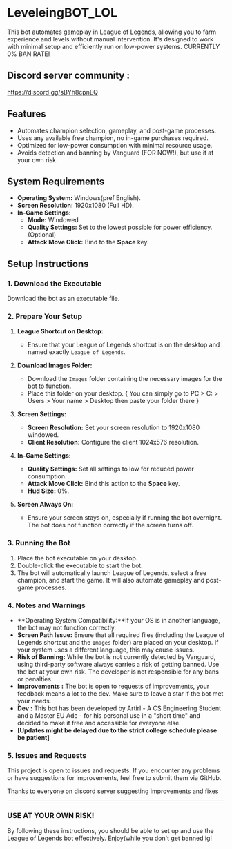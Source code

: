 # LeveleingBOT_LOL

This bot automates gameplay in League of Legends, allowing you to farm experience and levels without manual intervention. It's designed to work with minimal setup and efficiently run on low-power systems.
CURRENTLY 0% BAN RATE!

## Discord server community :
https://discord.gg/sBYh8cpnEQ

## Features

- Automates champion selection, gameplay, and post-game processes.
- Uses any available free champion, no in-game purchases required.
- Optimized for low-power consumption with minimal resource usage.
- Avoids detection and banning by Vanguard (FOR NOW!), but use it at your own risk.

## System Requirements

- **Operating System:** Windows(pref English).
- **Screen Resolution:** 1920x1080 (Full HD).
- **In-Game Settings:** 
  - **Mode:** Windowed
  - **Quality Settings:** Set to the lowest possible for power efficiency.(Optional)
  - **Attack Move Click:** Bind to the **Space** key.

## Setup Instructions

### 1. Download the Executable

Download the bot as an executable file.

### 2. Prepare Your Setup

1. **League Shortcut on Desktop:**
   - Ensure that your League of Legends shortcut is on the desktop and named exactly `League of Legends`.

2. **Download Images Folder:**
   - Download the `Images` folder containing the necessary images for the bot to function.
   - Place this folder on your desktop. { You can simply go to PC > C: > Users > Your name > Desktop  then paste your folder there }

3. **Screen Settings:**
   - **Screen Resolution:** Set your screen resolution to 1920x1080 windowed.
   - **Client Resolution:** Configure the client 1024x576 resolution.

4. **In-Game Settings:**
   - **Quality Settings:** Set all settings to low for reduced power consumption.
   - **Attack Move Click:** Bind this action to the **Space** key.
   - **Hud Size:** 0%.
5. **Screen Always On:**
   - Ensure your screen stays on, especially if running the bot overnight. The bot does not function correctly if the screen turns off.

### 3. Running the Bot

1. Place the bot executable on your desktop.
2. Double-click the executable to start the bot.
3. The bot will automatically launch League of Legends, select a free champion, and start the game. It will also automate gameplay and post-game processes.

### 4. Notes and Warnings

- **Operating System Compatibility:**If your OS is in another language, the bot may not function correctly.
- **Screen Path Issue:** Ensure that all required files (including the League of Legends shortcut and the `Images` folder) are placed on your desktop. If your system uses a different language, this may cause issues.
- **Risk of Banning:** While the bot is not currently detected by Vanguard, using third-party software always carries a risk of getting banned. Use the bot at your own risk. The developer is not responsible for any bans or penalties.
- **Improvements :** The bot is open to requests of improvements, your feedback means a lot to the dev. Make sure to leave a star if the bot met your needs.
- **Dev :** This bot has been developed by Artirl - A CS Engineering Student and a Master EU Adc - for his personal use in a "short time" and decided to make it free and accessible for everyone else.
-  **[Updates might be delayed due to the strict college schedule please be patient]** 

### 5. Issues and Requests

This project is open to issues and requests. If you encounter any problems or have suggestions for improvements, feel free to submit them via GitHub.

Thanks to everyone on discord server suggesting improvements and fixes

---
### USE AT YOUR OWN RISK!

By following these instructions, you should be able to set up and use the League of Legends bot effectively. Enjoy(while you don't get banned ig!
